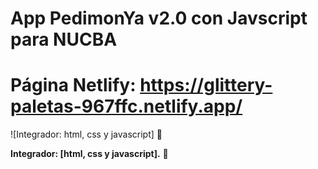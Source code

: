 # App PedimonYa v2.0 con Javscript para NUCBA #

# Página Netlify: https://glittery-paletas-967ffc.netlify.app/ #

![Integrador: html, css y javascript] 👋

**Integrador: [html, css y javascript].** 🚀